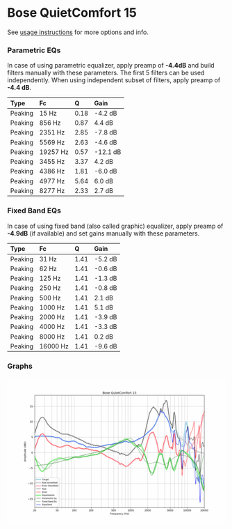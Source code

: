 # Bose QuietComfort 15
See [usage instructions](https://github.com/jaakkopasanen/AutoEq#usage) for more options and info.

### Parametric EQs
In case of using parametric equalizer, apply preamp of **-4.4dB** and build filters manually
with these parameters. The first 5 filters can be used independently.
When using independent subset of filters, apply preamp of **-4.4 dB**.

| Type    | Fc       |    Q | Gain     |
|:--------|:---------|:-----|:---------|
| Peaking | 15 Hz    | 0.18 | -4.2 dB  |
| Peaking | 856 Hz   | 0.87 | 4.4 dB   |
| Peaking | 2351 Hz  | 2.85 | -7.8 dB  |
| Peaking | 5569 Hz  | 2.63 | -4.6 dB  |
| Peaking | 19257 Hz | 0.57 | -12.1 dB |
| Peaking | 3455 Hz  | 3.37 | 4.2 dB   |
| Peaking | 4386 Hz  | 1.81 | -6.0 dB  |
| Peaking | 4977 Hz  | 5.64 | 6.0 dB   |
| Peaking | 8277 Hz  | 2.33 | 2.7 dB   |

### Fixed Band EQs
In case of using fixed band (also called graphic) equalizer, apply preamp of **-4.9dB**
(if available) and set gains manually with these parameters.

| Type    | Fc       |    Q | Gain    |
|:--------|:---------|:-----|:--------|
| Peaking | 31 Hz    | 1.41 | -5.2 dB |
| Peaking | 62 Hz    | 1.41 | -0.6 dB |
| Peaking | 125 Hz   | 1.41 | -1.3 dB |
| Peaking | 250 Hz   | 1.41 | -0.8 dB |
| Peaking | 500 Hz   | 1.41 | 2.1 dB  |
| Peaking | 1000 Hz  | 1.41 | 5.1 dB  |
| Peaking | 2000 Hz  | 1.41 | -3.9 dB |
| Peaking | 4000 Hz  | 1.41 | -3.3 dB |
| Peaking | 8000 Hz  | 1.41 | 0.2 dB  |
| Peaking | 16000 Hz | 1.41 | -9.6 dB |

### Graphs
![](./Bose%20QuietComfort%2015.png)